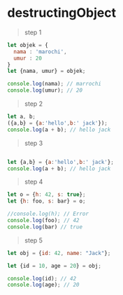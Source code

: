 # destructingObject

> step 1

```javascript
let objek = {
  nama : 'marochi',
  umur : 20 
}
let {nama, umur} = objek;

console.log(nama); // marrochi
console.log(umur); // 20

```

> step 2

```javascript
let a, b;
({a,b} = {a:'hello',b:' jack'});
console.log(a + b); // hello jack
```

> step 3

```javascript

let {a,b} = {a:'hello',b:' jack'};
console.log(a + b); // hello jack

```

> step 4

```javascript
let o = {h: 42, s: true};
let {h: foo, s: bar} = o;

//console.log(h); // Error
console.log(foo); // 42
console.log(bar) // true
```

> step 5

```javascript
let obj = {id: 42, name: "Jack"};

let {id = 10, age = 20} = obj;

console.log(id); // 42
console.log(age); // 20
```